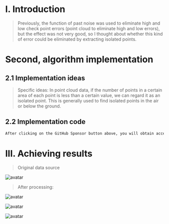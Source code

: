 #  I. Introduction 

>  Previously, the function of past noise was used to eliminate high and low check point errors (point cloud to eliminate high and low errors), but the effect was not very good, so I thought about whether this kind of error could be eliminated by extracting isolated points. 

#  Second, algorithm implementation 

##  2.1 Implementation ideas 

>  Specific ideas: In point cloud data, if the number of points in a certain area of each point is less than a certain value, we can regard it as an isolated point. This is generally used to find isolated points in the air or below the ground. 

##  2.2 Implementation code 

 ```python  
After clicking on the GitHub Sponsor button above, you will obtain access permissions to my private code repository ( https://github.com/slowlon/my_code_bar ) to view this blog code. By searching the code number of this blog, you can find the code you need, code number is: 2024020309574011270
 ```  
#  III. Achieving results 

>  Original data source 

![avatar]( 3adccf304b314ce8b94dc386cfdecc8d.png) 

>  After processing: 

![avatar]( 46306db41e304b339d0007f5490d492f.png) 

![avatar]( 26cbea819b754e8e96fea5e6c37a1131.png) 

![avatar]( 5a5062cb72a942fd8d254b142f075309.png) 

